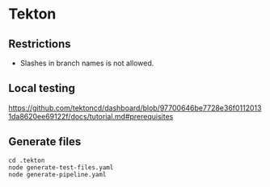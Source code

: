 # Tekton

## Restrictions

- Slashes in branch names is not allowed.

## Local testing

https://github.com/tektoncd/dashboard/blob/97700646be7728e36f01120131da8620ee69122f/docs/tutorial.md#prerequisites

## Generate files

```
cd .tekton
node generate-test-files.yaml
node generate-pipeline.yaml
```